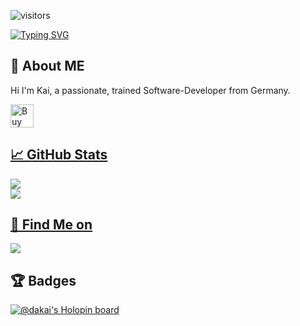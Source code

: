 ![visitors](https://visitor-badge.laobi.icu/badge?page_id=da-Kai.visitor-badge)

[![Typing SVG](http://readme-typing-svg.herokuapp.com?font=Fira+Code&duration=4000&pause=5000&color=22A7F7&center=true&vCenter=true&random=false&width=435&lines=Hi%2C+Im+da-Kai)](https://git.io/typing-svg)

## 👤 About ME
Hi I'm Kai, a passionate, trained Software-Developer from Germany.

<a href='https://ko-fi.com/daKai' target='_blank'><img height='20' style='border:0px;height:37px;' src='https://az743702.vo.msecnd.net/cdn/kofi3.png?v=0' border='0' alt='Buy Me a Coffee at ko-fi.com' />

## 📈 GitHub Stats
![](https://github-readme-stats.vercel.app/api?username=da-kai&theme=dark&hide_border=true&include_all_commits=false&count_private=false)<br/>
![](https://github-readme-streak-stats.herokuapp.com/?user=da-kai&theme=dark&hide_border=true)<br/>

## 🔗 Find Me on
[![](https://cdn.thingiverse.com/site/img/favicons/favicon-32x32.png)](https://www.thingiverse.com/da_kai)

## 🏆 Badges
[![@dakai's Holopin board](https://holopin.me/dakai)](https://holopin.io/@dakai)
